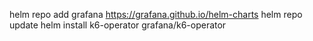 helm repo add grafana https://grafana.github.io/helm-charts
helm repo update
helm install k6-operator grafana/k6-operator